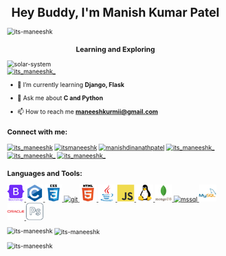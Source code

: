<!-- ![MasterHead](https://media.licdn.com/dms/image/D4D16AQFaw1QPlc3nXg/profile-displaybackgroundimage-shrink_350_1400/0/1706758326991?e=1715817600&v=beta&t=C-jspNaGqJdPaI3FV92Wqs7VFa2B9a4IQ0cLcy1w-FM) -->
<h1 align="center">Hey Buddy, I'm Manish Kumar Patel</h1>
<p align="left"> <img src="https://komarev.com/ghpvc/?username=its-maneeshk&label=Profile%20views&color=0e75b6&style=flat" alt="its-maneeshk" /> </p>
<h3 align="center">Learning and Exploring</h3>
<img align="right" alt="solar-system" title="Solar System" width="600" src="https://i.ibb.co/sJMcjnR/solar-system-5702-512.gif">


<p align="left"> <a href="https://twitter.com/its_maneeshk_" target="blank"><img src="https://img.shields.io/twitter/follow/its_maneeshk_?logo=twitter&style=for-the-badge" alt="its_maneeshk_" /></a> </p>

- 🌱 I’m currently learning **Django, Flask**

- 💬 Ask me about **C and Python**

- 📫 How to reach me **maneeshkurmii@gmail.com**

<h3 align="left">Connect with me:</h3>
<p align="left">
<a href="https://twitter.com/its_maneeshk" target="blank"><img align="center" src="https://raw.githubusercontent.com/rahuldkjain/github-profile-readme-generator/master/src/images/icons/Social/twitter.svg" alt="its_maneeshk" height="30" width="40" /></a>
<a href="https://linkedin.com/in/itsmaneeshk" target="blank"><img align="center" src="https://raw.githubusercontent.com/rahuldkjain/github-profile-readme-generator/master/src/images/icons/Social/linked-in-alt.svg" alt="itsmaneeshk" height="30" width="40" /></a>
<a href="https://fb.com/manishdinanathpatel" target="blank"><img align="center" src="https://raw.githubusercontent.com/rahuldkjain/github-profile-readme-generator/master/src/images/icons/Social/facebook.svg" alt="manishdinanathpatel" height="30" width="40" /></a>
<a href="https://instagram.com/its_maneeshk_" target="blank"><img align="center" src="https://raw.githubusercontent.com/rahuldkjain/github-profile-readme-generator/master/src/images/icons/Social/instagram.svg" alt="its_maneeshk_" height="30" width="40" /></a>
<a href="https://www.behance.net/its_maneeshk_" target="blank"><img align="center" src="https://raw.githubusercontent.com/rahuldkjain/github-profile-readme-generator/master/src/images/icons/Social/behance.svg" alt="its_maneeshk_" height="30" width="40" /></a>
<a href="https://www.leetcode.com/its_maneeshk_" target="blank"><img align="center" src="https://raw.githubusercontent.com/rahuldkjain/github-profile-readme-generator/master/src/images/icons/Social/leet-code.svg" alt="its_maneeshk_" height="30" width="40" /></a>
</p>

<h3 align="left">Languages and Tools:</h3>
<p align="left"> <a href="https://getbootstrap.com" target="_blank" rel="noreferrer"> <img src="https://raw.githubusercontent.com/devicons/devicon/master/icons/bootstrap/bootstrap-plain-wordmark.svg" alt="bootstrap" width="40" height="40"/> </a> <a href="https://www.cprogramming.com/" target="_blank" rel="noreferrer"> <img src="https://raw.githubusercontent.com/devicons/devicon/master/icons/c/c-original.svg" alt="c" width="40" height="40"/> </a> <a href="https://www.w3schools.com/css/" target="_blank" rel="noreferrer"> <img src="https://raw.githubusercontent.com/devicons/devicon/master/icons/css3/css3-original-wordmark.svg" alt="css3" width="40" height="40"/> </a> <a href="https://git-scm.com/" target="_blank" rel="noreferrer"> <img src="https://www.vectorlogo.zone/logos/git-scm/git-scm-icon.svg" alt="git" width="40" height="40"/> </a> <a href="https://www.w3.org/html/" target="_blank" rel="noreferrer"> <img src="https://raw.githubusercontent.com/devicons/devicon/master/icons/html5/html5-original-wordmark.svg" alt="html5" width="40" height="40"/> </a> <a href="https://www.java.com" target="_blank" rel="noreferrer"> <img src="https://raw.githubusercontent.com/devicons/devicon/master/icons/java/java-original.svg" alt="java" width="40" height="40"/> </a> <a href="https://developer.mozilla.org/en-US/docs/Web/JavaScript" target="_blank" rel="noreferrer"> <img src="https://raw.githubusercontent.com/devicons/devicon/master/icons/javascript/javascript-original.svg" alt="javascript" width="40" height="40"/> </a> <a href="https://www.linux.org/" target="_blank" rel="noreferrer"> <img src="https://raw.githubusercontent.com/devicons/devicon/master/icons/linux/linux-original.svg" alt="linux" width="40" height="40"/> </a> <a href="https://www.mongodb.com/" target="_blank" rel="noreferrer"> <img src="https://raw.githubusercontent.com/devicons/devicon/master/icons/mongodb/mongodb-original-wordmark.svg" alt="mongodb" width="40" height="40"/> </a> <a href="https://www.microsoft.com/en-us/sql-server" target="_blank" rel="noreferrer"> <img src="https://www.svgrepo.com/show/303229/microsoft-sql-server-logo.svg" alt="mssql" width="40" height="40"/> </a> <a href="https://www.mysql.com/" target="_blank" rel="noreferrer"> <img src="https://raw.githubusercontent.com/devicons/devicon/master/icons/mysql/mysql-original-wordmark.svg" alt="mysql" width="40" height="40"/> </a> <a href="https://www.oracle.com/" target="_blank" rel="noreferrer"> <img src="https://raw.githubusercontent.com/devicons/devicon/master/icons/oracle/oracle-original.svg" alt="oracle" width="40" height="40"/> </a> <a href="https://www.photoshop.com/en" target="_blank" rel="noreferrer"> <img src="https://raw.githubusercontent.com/devicons/devicon/master/icons/photoshop/photoshop-line.svg" alt="photoshop" width="40" height="40"/> </a> </p>

<p><img align="left" src="https://github-readme-stats.vercel.app/api/top-langs?username=its-maneeshk&show_icons=true&locale=en&layout=compact" alt="its-maneeshk" /></p>

<p>&nbsp;<img align="center" src="https://github-readme-stats.vercel.app/api?username=its-maneeshk&show_icons=true&locale=en" alt="its-maneeshk" /></p>

<p><img align="center" src="https://github-readme-streak-stats.herokuapp.com/?user=its-maneeshk&" alt="its-maneeshk" /></p>
